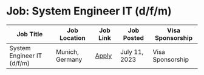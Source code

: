 # Job: System Engineer IT (d/f/m)

| Job Title | Job Location | Job Link | Job Posted | Visa Sponsorship |
| --- | --- | --- | --- | --- |
| System Engineer IT (d/f/m) | Munich, Germany | [Apply](https://www.arculus.de/jobs/?gh_jid=5622075003) | July 11, 2023 | Visa Sponsorship |

